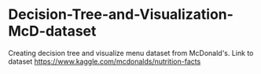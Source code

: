 # Decision-Tree-and-Visualization-McD-dataset
Creating decision tree and visualize menu dataset from McDonald's. Link to dataset https://www.kaggle.com/mcdonalds/nutrition-facts
